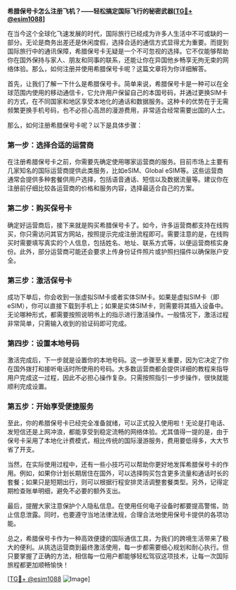 **希腊保号卡怎么注册飞机？——轻松搞定国际飞行的秘密武器[[TG💪+ @esim1088](https://t.me/s/esim1088)]**

在当今这个全球化飞速发展的时代，国际旅行已经成为许多人生活中不可或缺的一部分。无论是商务出差还是休闲度假，选择合适的通信方式显得尤为重要。而提到国际旅行中的通讯保障，希腊保号卡无疑是一个不可忽视的选择。它不仅能够帮助你在国外保持与家人、朋友和同事的联系，还能让你在异国他乡畅享无拘无束的网络体验。那么，如何注册并使用希腊保号卡呢？这篇文章将为你详细解答。

首先，让我们了解一下什么是希腊保号卡。简单来说，希腊保号卡是一种可以在全球范围内使用的移动通信卡，它允许用户保留自己的本国号码，并通过更换SIM卡的方式，在不同国家和地区享受本地化的通话和数据服务。这种卡的优势在于无需频繁更换手机号码，也不必担心高昂的漫游费用，非常适合经常需要出国的人士。

那么，如何注册希腊保号卡呢？以下是具体步骤：

### **第一步：选择合适的运营商**
在注册希腊保号卡之前，你需要先确定使用哪家运营商的服务。目前市场上主要有几家知名的国际运营商提供此类服务，比如eSIM、Global eSIM等。这些运营商通常会提供多种套餐供用户选择，包括语音通话、短信以及数据流量等。建议你在注册前仔细比较各运营商的价格和服务内容，选择最适合自己的方案。

### **第二步：购买保号卡**
确定好运营商后，接下来就是购买希腊保号卡了。如今，许多运营商都支持在线购买，你只需访问其官方网站，按照提示完成注册流程即可。需要注意的是，在线购买时需要填写真实的个人信息，包括姓名、地址、联系方式等，以便运营商核实身份。此外，部分运营商可能还会要求上传身份证件照片或护照扫描件以确保账户安全。

### **第三步：激活保号卡**
成功下单后，你会收到一张虚拟SIM卡或者实体SIM卡。如果是虚拟SIM卡（即eSIM），你可以直接下载到手机上；如果是实体SIM卡，则需要将其插入设备中。无论哪种形式，都需要按照说明书上的指示进行激活操作。一般情况下，激活过程非常简单，只需输入收到的验证码即可完成。

### **第四步：设置本地号码**
激活完成后，下一步就是设置你的本地号码。这一步骤至关重要，因为它决定了你在国外拨打和接听电话时所使用的号码。大多数运营商都会提供详细的教程来指导用户完成这一过程，因此不必担心操作复杂。只需按照指引一步步操作，很快就能顺利完成设置。

### **第五步：开始享受便捷服务**
至此，你的希腊保号卡已经完全准备就绪，可以正式投入使用啦！无论是打电话、发短信还是上网冲浪，都能享受到稳定流畅的网络体验。尤其值得一提的是，由于保号卡采用了本地化计费模式，相比传统的国际漫游服务，费用要低得多，大大节省了开支。

当然，在实际使用过程中，还有一些小技巧可以帮助你更好地发挥希腊保号卡的作用。例如，如果你计划长期居住在国外，可以选择购买包含更多流量和通话时长的套餐；如果只是短期出行，则可以根据行程安排灵活调整套餐类型。另外，记得定期检查账单明细，避免不必要的额外支出。

最后，提醒大家注意保护个人隐私信息。在使用任何电子设备时都要提高警惕，防止信息泄露。同时，也要遵守当地法律法规，合理合法地使用保号卡提供的各项功能。

总之，希腊保号卡作为一种高效便捷的国际通信工具，为我们的跨境生活带来了极大的便利。从挑选运营商到最终激活使用，每一步都需要细心规划和耐心执行。但只要掌握了正确的方法，相信每一位用户都能够轻松驾驭这项技术，让每一次国际旅程都更加顺畅愉快！

[[TG💪+ @esim1088](https://t.me/s/esim1088) ![Image](https://i.postimg.cc/4NQfJmqS/Snipaste-2025-05-13-00-14-12.png)]